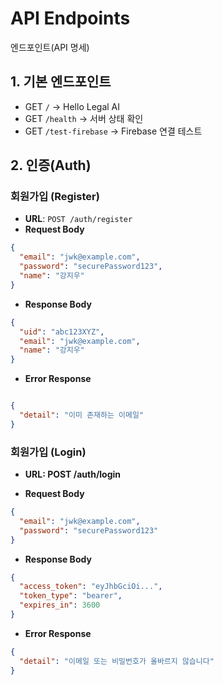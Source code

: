
# API Endpoints
엔드포인트(API 명세)
## 1. 기본 엔드포인트
- GET `/` → Hello Legal AI
- GET `/health` → 서버 상태 확인
- GET `/test-firebase` → Firebase 연결 테스트

## 2. 인증(Auth)
### 회원가입 (Register)
- **URL**: `POST /auth/register`
- **Request Body**
```json
{
  "email": "jwk@example.com",
  "password": "securePassword123",
  "name": "강지우"
}
```    

- **Response Body** 
```json
{
  "uid": "abc123XYZ",
  "email": "jwk@example.com",
  "name": "강지우"
}
```
- **Error Response** 
```json

{
  "detail": "이미 존재하는 이메일"
}
```
### 회원가입 (Login)
- **URL: POST /auth/login**

- **Request Body**
```json
{
  "email": "jwk@example.com",
  "password": "securePassword123"
}
```

- **Response Body** 
```json
{
  "access_token": "eyJhbGciOi...",
  "token_type": "bearer",
  "expires_in": 3600
}

```
- **Error Response** 
```json
{
  "detail": "이메일 또는 비밀번호가 올바르지 않습니다"
}
```